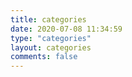 ```yaml
---
title: categories
date: 2020-07-08 11:34:59
type: "categories"
layout: categories
comments: false
---
```

